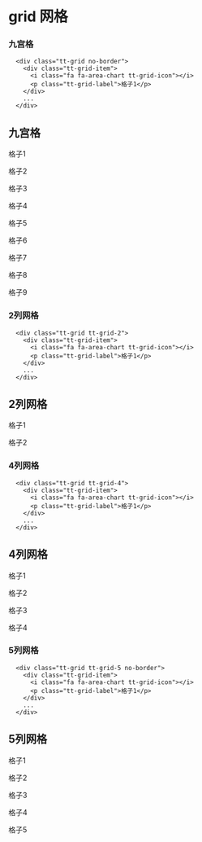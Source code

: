 # grid 网格


### 九宫格

```
  <div class="tt-grid no-border">
    <div class="tt-grid-item">
      <i class="fa fa-area-chart tt-grid-icon"></i>
      <p class="tt-grid-label">格子1</p>
    </div>
    ...
  </div>
```
<content1>
<h2 class="tt-panel-title">九宫格</h2>
  <div class="tt-grid no-border">
    <div class="tt-grid-item">
      <i class="fa fa-area-chart tt-grid-icon"></i>
      <p class="tt-grid-label">格子1</p>
    </div>
    <div class="tt-grid-item">
      <i class="fa fa-area-chart tt-grid-icon"></i>
      <p class="tt-grid-label">格子2</p>
    </div>
    <div class="tt-grid-item">
      <i class="fa fa-bar-chart tt-grid-icon"></i>
      <p class="tt-grid-label">格子3</p>
    </div>
    <div class="tt-grid-item">
      <i class="fa fa-area-chart tt-grid-icon"></i>
      <p class="tt-grid-label">格子4</p>
    </div>
    <div class="tt-grid-item">
      <i class="fa fa-area-chart tt-grid-icon"></i>
      <p class="tt-grid-label">格子5</p>
    </div>
    <div class="tt-grid-item">
      <i class="fa fa-bar-chart tt-grid-icon"></i>
      <p class="tt-grid-label">格子6</p>
    </div>
    <div class="tt-grid-item">
      <i class="fa fa-area-chart tt-grid-icon"></i>
      <p class="tt-grid-label">格子7</p>
    </div>
    <div class="tt-grid-item">
      <i class="fa fa-area-chart tt-grid-icon"></i>
      <p class="tt-grid-label">格子8</p>
    </div>
    <div class="tt-grid-item">
      <i class="fa fa-bar-chart tt-grid-icon"></i>
      <p class="tt-grid-label">格子9</p>
    </div>
  </div>
</content1>

### 2列网格

```
  <div class="tt-grid tt-grid-2">
    <div class="tt-grid-item">
      <i class="fa fa-area-chart tt-grid-icon"></i>
      <p class="tt-grid-label">格子1</p>
    </div>
    ...
  </div>
```
<content1>
  <h2 class="tt-panel-title">2列网格</h2>
  <div class="tt-grid tt-grid-2">
    <div class="tt-grid-item">
      <i class="fa fa-area-chart tt-grid-icon"></i>
      <p class="tt-grid-label">格子1</p>
    </div>
    <div class="tt-grid-item">
      <i class="fa fa-area-chart tt-grid-icon"></i>
      <p class="tt-grid-label">格子2</p>
    </div>
  </div>
</content1>

### 4列网格

```
  <div class="tt-grid tt-grid-4">
    <div class="tt-grid-item">
      <i class="fa fa-area-chart tt-grid-icon"></i>
      <p class="tt-grid-label">格子1</p>
    </div>
    ...
  </div>
```
<content1>
  <h2 class="tt-panel-title">4列网格</h2>
  <div class="tt-grid tt-grid-4">
    <div class="tt-grid-item">
      <i class="fa fa-area-chart tt-grid-icon"></i>
      <p class="tt-grid-label">格子1</p>
    </div>
    <div class="tt-grid-item">
      <i class="fa fa-area-chart tt-grid-icon"></i>
      <p class="tt-grid-label">格子2</p>
    </div>
    <div class="tt-grid-item">
      <i class="fa fa-bar-chart tt-grid-icon"></i>
      <p class="tt-grid-label">格子3</p>
    </div>
    <div class="tt-grid-item">
      <i class="fa fa-area-chart tt-grid-icon"></i>
      <p class="tt-grid-label">格子4</p>
    </div>
  </div>
</content1>

### 5列网格

```
  <div class="tt-grid tt-grid-5 no-border">
    <div class="tt-grid-item">
      <i class="fa fa-area-chart tt-grid-icon"></i>
      <p class="tt-grid-label">格子1</p>
    </div>
    ...
  </div>
```
<content1>
  <h2 class="tt-panel-title">5列网格</h2>
  <div class="tt-grid tt-grid-5 no-border">
    <div class="tt-grid-item">
      <i class="fa fa-area-chart tt-grid-icon"></i>
      <p class="tt-grid-label">格子1</p>
    </div>
    <div class="tt-grid-item">
      <i class="fa fa-area-chart tt-grid-icon"></i>
      <p class="tt-grid-label">格子2</p>
    </div>
    <div class="tt-grid-item">
      <i class="fa fa-bar-chart tt-grid-icon"></i>
      <p class="tt-grid-label">格子3</p>
    </div>
    <div class="tt-grid-item">
      <i class="fa fa-area-chart tt-grid-icon"></i>
      <p class="tt-grid-label">格子4</p>
    </div>
    <div class="tt-grid-item">
      <i class="fa fa-area-chart tt-grid-icon"></i>
      <p class="tt-grid-label">格子5</p>
    </div>
  </div>
</content1>